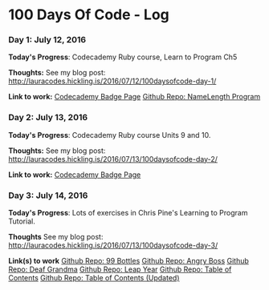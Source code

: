 # 100 Days Of Code - Log

### Day 1: July 12, 2016 

**Today's Progress**: Codecademy Ruby course, Learn to Program Ch5

**Thoughts:** See my blog post: http://lauracodes.hickling.is/2016/07/12/100daysofcode-day-1/

**Link to work:** [Codecademy Badge Page](https://www.codecademy.com/users/CraftyHickling/achievements) [Github Repo: NameLength Program](https://github.com/laulaulazza/Ruby-Practice/blob/master/NameLength.rb)

### Day 2: July 13, 2016 

**Today's Progress**: Codecademy Ruby course Units 9 and 10. 

**Thoughts:** See my blog post: http://lauracodes.hickling.is/2016/07/13/100daysofcode-day-2/

**Link to work:** [Codecademy Badge Page](https://www.codecademy.com/users/CraftyHickling/achievements) 

### Day 3: July 14, 2016

**Today's Progress**: Lots of exercises in Chris Pine's Learning to Program Tutorial. 


**Thoughts** See my blog post: http://lauracodes.hickling.is/2016/07/13/100daysofcode-day-3/

**Link(s) to work**
[Github Repo: 99 Bottles](https://github.com/laulaulazza/Ruby-Practice/blob/master/99_bottles.rb)
[Github Repo: Angry Boss](https://github.com/laulaulazza/Ruby-Practice/blob/master/angry_boss.rb)
[Github Repo: Deaf Grandma](https://github.com/laulaulazza/Ruby-Practice/blob/master/deaf_grandma.rb)
[Github Repo: Leap Year](https://github.com/laulaulazza/Ruby-Practice/blob/master/leap_year.rb)
[Github Repo: Table of Contents](https://github.com/laulaulazza/Ruby-Practice/blob/master/table_of_contents.rb)
[Github Repo: Table of Contents (Updated)](https://github.com/laulaulazza/Ruby-Practice/blob/master/table_of_contents_new.rb)
